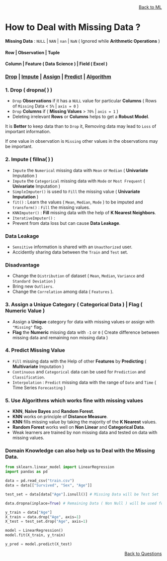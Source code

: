 <p align='right'><a align="right" href="https://github.com/KIRANKUMAR7296/Library/blob/main/Machine%20Learning/Machine%20Learning%20Models.md">Back to ML</a></p>

# How to Deal with Missing Data ?

**Missing Data** : `NULL` | `NAN` | `nan` | `NaN` ( Ignored while **Arithmetic Operations** )

#### Row | Observation | Tuple

#### Column | Feature ( Data Science ) | Field ( Excel )

<h3><a href="#del">Drop</a> | <a href="#impute">Impute</a> | <a href="#assign">Assign</a> | <a href="#predict">Predict</a> | <a href="#algo">Algorithm</a></h3>

<h3 name="del"> 1. Drop ( dropna( ) )</h3>

- `Drop` **Observations** if it has a `NULL` value for particular **Columns** ( Rows of `Missing` Data < `5%` | `axis = 0` )
- `Drop` **Columns** if ( **Missing Values** > `70%` | `axis = 1` )
- Deleting irrelevant **Rows** or **Columns** helps to get a **Robust Model**.

It is **Better** to keep data than to `Drop` it, Removing data may lead to `Loss` of important information.

If one value in observation is `Missing` other values in the observations may be important.

<h3 name="impute"> 2. Impute ( fillna( ) )</h3>

- `Impute` the `Numerical` missing data with `Mean` or `Median` ( **Univariate** Imputation ) 
- `Impute` the `Categorical` missing data with `Mode` or `Most Frequent` (  **Univariate** Imputation ) 
- `SimpleImputer()` is used to `Fill` the missing value ( **Univariate Imputation** ) 
- `fit()` : Learn the values ( `Mean`, `Median`, `Mode` ) to be imputed and `transform()` : `Fill` the missing values.
- `KNNImputer()` : **Fill** missing data with the help of **K Nearest Neighbors**.
- `IterativeImputer()` : 
- Prevent from data loss but can cause **Data Leakage**.

### Data Leakage 
- `Sensitive` information is shared with an `Unauthorized` user.
- Accidently sharing data between the `Train` and `Test` set.

### Disadvantage

- Change the `Distribution` of dataset ( `Mean`, `Median`, `Variance` and `Standard Deviation` )
- Bring new `Outliers`.
- Change the `Correlation` among data ( `Features` ).

<h3 name="assign"> 3. Assign a Unique Category ( Categorical Data ) | Flag ( Numeric Value )</h3>

- Assign a **Unique** category for data with missing values or assign with `"Missing"` flag.
- **Flag** the **Numeric** missing data with `-1` or `0` ( Create difference between missing data and remaining non missing data ) 

<h3 name="predict"> 4. Predict Missing Value</h3>

- `Fill` missing data with the Help of other **Features** by **Predicting** ( **Multivariate** Imputation ) 
- `Continuous` and `Categorical` data can be used for `Prediction` and `Classification`.
- `Interpolation` : `Predict` missing data with the range of `Date` and `Time` ( Time Series `Forecasting` ) 

<h3 name="algo"> 5. Use Algorithms which works fine with missing values</h3>

- **KNN**, **Naive Bayes** and **Random Forest**.
- **KNN** works on principle of **Distance Measure**.
- **KNN** fills missing value by taking the majority of the **K Nearest** values.
- **Random Forest** works well on **Non Linear** and **Categorical Data**.
- Weak learners are trained by non missing data and tested on data with missing values.

### Domain Knowledge can also help us to Deal with the Missing Data.

```python
from sklearn.linear_model import LinearRegression
import pandas as pd

data = pd.read_csv("train.csv")
data = data[["Survived", "Sex", "Age"]]

test_set = data[data["Age"].isnull()] # Missing Data will be Test Set

data.dropna(inplace=True) # Remaining Data ( Non Null ) will be used for Training the Model

y_train = data["Age"]
X_train = data.drop("Age", axis=1)
X_test = test_set.drop("Age", axis=1)

model = LinearRegression()
model.fit(X_train, y_train)

y_pred = model.predict(X_test)
```

<p align='right'><a align="right" href="https://github.com/KIRANKUMAR7296/Library/blob/main/Interview.md">Back to Questions</a></p>

